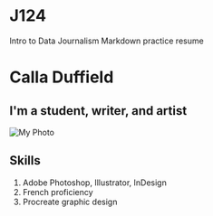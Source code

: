 # J124
Intro to Data Journalism Markdown practice resume
# Calla Duffield
## I'm a student, writer, and artist
![My Photo](176af99a-4d60-42f3-a67a-af9df977e60f.JPG)
## Skills
1. Adobe Photoshop, Illustrator, InDesign
2. French proficiency
3. Procreate graphic design
